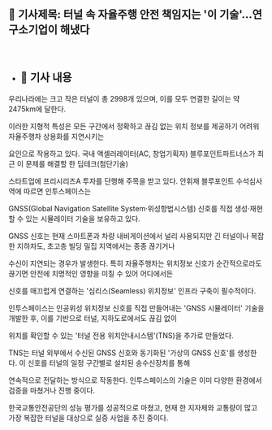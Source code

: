 ## 📰 기사제목: 터널 속 자율주행 안전 책임지는 '이 기술'...연구소기업이 해냈다

<br>

- ## 📄 기사 내용
 우리나라에는 크고 작은 터널이 총 2998개 있으며, 이를 모두 연결한 길이는 약 2475km에 달한다.

 이러한 지형적 특성은 모든 구간에서 정확하고 끊김 없는 위치 정보를 제공하기 어려워 자율주행차 상용화를 지연시키는 

 요인으로 작용하고 있다. 국내 액셀러레이터(AC, 창업기획자) 블루포인트파트너스가 최근 이 문제를 해결할 한 딥테크(첨단기술) 

 스타트업에 프리시리즈A 투자를 단행해 주목을 받고 있다. 안휘재 블루포인트 수석심사역에 따르면 인투스페이스는 

 GNSS(Global Navigation Satellite System·위성항법시스템) 신호를 직접 생성·재현할 수 있는 시뮬레이터 기술을 보유하고 있다. 

 GNSS 신호는 현재 스마트폰과 차량 내비게이션에서 널리 사용되지만 긴 터널이나 복잡한 지하차도, 초고층 빌딩 밀집 지역에서는 종종 끊기거나 
 
 수신이 지연되는 경우가 발생한다. 특히 자율주행차는 위치정보 신호가 순간적으로라도 끊기면 안전에 치명적인 영향을 미칠 수 있어 어디에서든 
 
 신호를 매끄럽게 연결하는 '심리스(Seamless) 위치정보' 인프라 구축이 필수적이다.

 인투스페이스는 인공위성 위치정보 신호를 직접 만들어내는 'GNSS 시뮬레이터' 기술을 개발한 후, 이를 기반으로 터널, 지하도로에서도 끊김 없이 
 
 위치를 확인할 수 있는 '터널 전용 위치안내시스템'(TNS)을 추가로 만들었다.

 TNS는 터널 외부에서 수신된 GNSS 신호와 동기화된 '가상의 GNSS 신호'를 생성한다. 이 신호를 터널의 일정 구간별로 설치된 송수신장치를 통해 
 
 연속적으로 전달하는 방식으로 작동한다. 인투스페이스의 기술은 이미 다양한 환경에서 검증을 마쳤거나 진행 중이다. 
 
 한국교통안전공단의 성능 평가를 성공적으로 마쳤고, 현재 한 지자체와 교통량이 많고 가장 복잡한 터널을 대상으로 실증 사업을 추진 중이다. 
